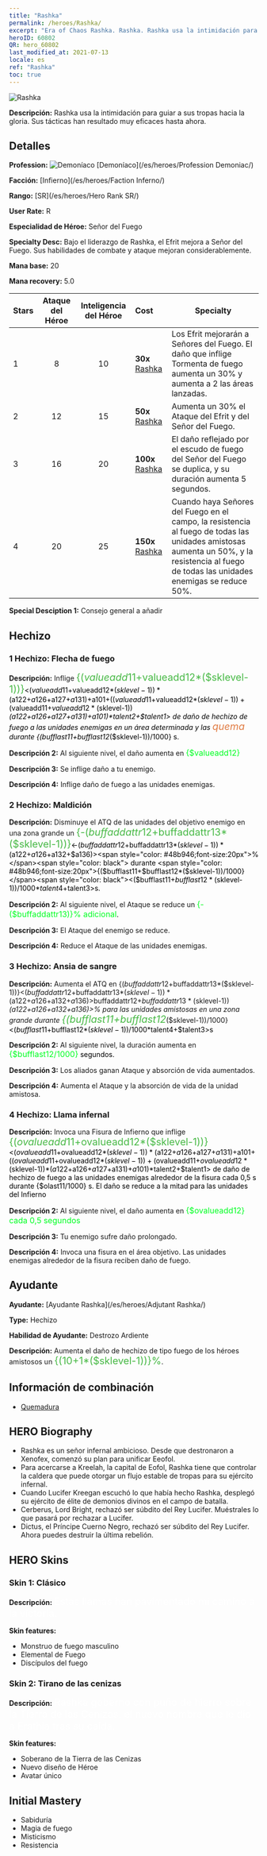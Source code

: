 ```yaml
---
title: "Rashka"
permalink: /heroes/Rashka/
excerpt: "Era of Chaos Rashka. Rashka. Rashka usa la intimidación para guiar a sus tropas hacia la gloria. Sus tácticas han resultado muy eficaces hasta ahora."
heroID: 60802
QR: hero_60802
last_modified_at: 2021-07-13
locale: es
ref: "Rashka"
toc: true
---
```

  ![Rashka](/images/h/h_Rashka.jpg)

 **Descripción:** Rashka usa la intimidación para guiar a sus tropas hacia la gloria. Sus tácticas han resultado muy eficaces hasta ahora.
## Detalles
 **Profession:** ![Demoníaco](/images/h/h_prof_9.png)  [Demoníaco](/es/heroes/Profession Demoniac/)

 **Facción:** [Infierno](/es/heroes/Faction Inferno/)

 **Rango:** [SR](/es/heroes/Hero Rank SR/)

 **User Rate:** R

 **Especialidad de Héroe:** Señor del Fuego

 **Specialty Desc:** Bajo el liderazgo de Rashka, el Efrit mejora a Señor del Fuego. Sus habilidades de combate y ataque mejoran considerablemente.

 **Mana base:** 20

 **Mana recovery:** 5.0


  | Stars | Ataque del Héroe | Inteligencia del Héroe | Cost |     Specialty     |
  |---------|:---------------:|:---------------:|:--|--------------------|
  |    1    | 8 | 10 | **30x** [Rashka](/ItemsES/her_384/) | Los Efrit mejorarán a Señores del Fuego. El daño que inflige Tormenta de fuego aumenta un 30% y aumenta a 2 las áreas lanzadas. |
  |    2    | 12 | 15 | **50x** [Rashka](/ItemsES/her_384/) | Aumenta un 30% el Ataque del Efrit y del Señor del Fuego. |
  |    3    | 16 | 20 | **100x** [Rashka](/ItemsES/her_384/) | El daño reflejado por el escudo de fuego del Señor del Fuego se duplica, y su duración aumenta 5 segundos. |
  |    4    | 20 | 25 | **150x** [Rashka](/ItemsES/her_384/) | Cuando haya Señores del Fuego en el campo, la resistencia al fuego de todas las unidades amistosas aumenta un 50%, y la resistencia al fuego de todas las unidades enemigas se reduce 50%. |

 **Special Desciption 1:** Consejo general a añadir

## Hechizo
### 1 Hechizo: Flecha de fuego
 **Descripción:** Inflige <span style="color: #48b946;font-size:20px">{($valueadd11+$valueadd12*($sklevel-1))}</span><span style="color: black"><($valueadd11+$valueadd12*($sklevel-1))*($a122+$a126+$a127+$a131)+$a101+(($valueadd11+$valueadd12*($sklevel-1))+($valueadd11+$valueadd12*($sklevel-1))*($a122+$a126+$a127+$a131)+$a101)*$talent2+$talent1> de daño de hechizo de fuego a las unidades enemigas en un área determinada y las <span style="color: #e07c44;font-size:20px">quema</span><span style="color: black"> durante {($bufflast11+$bufflast12*($sklevel-1))/1000} s.

 **Descripción 2:** Al siguiente nivel, el daño aumenta en <span style="color: #00ff22;font-size:16px">{$valueadd12}</span><span style="color: black">

 **Descripción 3:** Se inflige daño a tu enemigo.

 **Descripción 4:** Inflige daño de fuego a las unidades enemigas.

### 2 Hechizo: Maldición
 **Descripción:** Disminuye el ATQ de las unidades del objetivo enemigo en una zona grande un <span style="color: #48b946;font-size:20px">{-($buffaddattr12+$buffaddattr13*($sklevel-1))}</span><span style="color: black"><-($buffaddattr12+$buffaddattr13*($sklevel-1))*($a122+$a126+$a132+$a136)><span style="color: #48b946;font-size:20px">%</span><span style="color: black"> durante <span style="color: #48b946;font-size:20px">{($bufflast11+$bufflast12*($sklevel-1))/1000}</span><span style="color: black"><($bufflast11+$bufflast12*($sklevel-1))/1000*$talent4+$talent3>s.

 **Descripción 2:** Al siguiente nivel, el Ataque se reduce un <span style="color: #00ff22;font-size:16px">{-($buffaddattr13)}% adicional</span><span style="color: black">.

 **Descripción 3:** El Ataque del enemigo se reduce.

 **Descripción 4:** Reduce el Ataque de las unidades enemigas.

### 3 Hechizo: Ansia de sangre
 **Descripción:** Aumenta el ATQ en {($buffaddattr12+$buffaddattr13*($sklevel-1))}<($buffaddattr12+$buffaddattr13*($sklevel-1))*($a122+$a126+$a132+$a136)>% y la absorción de vida en {($buffaddattr22+$buffaddattr23*($sklevel-1))}<($buffaddattr12+$buffaddattr13*($sklevel-1))*($a122+$a126+$a132+$a136)>% para las unidades amistosas en una zona grande durante <span style="color: #48b946;font-size:20px">{($bufflast11+$bufflast12*($sklevel-1))/1000}</span><span style="color: black"><($bufflast11+$bufflast12*($sklevel-1))/1000*$talent4+$talent3>s

 **Descripción 2:** Al siguiente nivel, la duración aumenta en <span style="color: #00ff22;font-size:16px">{$bufflast12/1000}</span><span style="color: black"> segundos.

 **Descripción 3:** Los aliados ganan Ataque y absorción de vida aumentados.

 **Descripción 4:** Aumenta el Ataque y la absorción de vida de la unidad amistosa.

### 4 Hechizo: Llama infernal
 **Descripción:** Invoca una Fisura de Infierno que inflige <span style="color: #48b946;font-size:20px">{($ovalueadd11+$ovalueadd12*($sklevel-1))}</span><span style="color: black"><($ovalueadd11+$ovalueadd12*($sklevel-1))*($a122+$a126+$a127+$a131)+$a101+(($ovalueadd11+$ovalueadd12*($sklevel-1))+($ovalueadd11+$ovalueadd12*($sklevel-1))*($a122+$a126+$a127+$a131)+$a101)*$talent2+$talent1> de daño de hechizo de fuego a las unidades enemigas alrededor de la fisura cada 0,5 s durante {$olast11/1000} s. El daño se reduce a la mitad para las unidades del Infierno

 **Descripción 2:** Al siguiente nivel, el daño aumenta en <span style="color: #00ff22;font-size:16px">{$ovalueadd12} cada 0,5 segundos</span><span style="color: black">

 **Descripción 3:** Tu enemigo sufre daño prolongado.

 **Descripción 4:** Invoca una fisura en el área objetivo. Las unidades enemigas alrededor de la fisura reciben daño de fuego.


## Ayudante

 **Ayudante:**  [Ayudante Rashka](/es/heroes/Adjutant Rashka/) 

 **Type:**  Hechizo 

 **Habilidad de Ayudante:**  Destrozo Ardiente 

 **Descripción:** Aumenta el daño de hechizo de tipo fuego de los héroes amistosos un <span style="color: #48b946;font-size:20px">{(10+1*($sklevel-1))}%</span><span style="color: black">.

## Información de combinación

* [Quemadura](/es/combination/Quemadura/) 

## HERO Biography
   - Rashka es un señor infernal ambicioso. Desde que destronaron a Xenofex, comenzó su plan para unificar Eeofol.
   - Para acercarse a Kreelah, la capital de Eofol, Rashka tiene que controlar la caldera que puede otorgar un flujo estable de tropas para su ejército infernal.
   - Cuando Lucifer Kreegan escuchó lo que había hecho Rashka, desplegó su ejército de élite de demonios divinos en el campo de batalla.
   - Cerberus, Lord Bright, rechazó ser súbdito del Rey Lucifer. Muéstrales lo que pasará por rechazar a Lucifer.
   - Dictus, el Príncipe Cuerno Negro, rechazó ser súbdito del Rey Lucifer. Ahora puedes destruir la última rebelión.

## HERO Skins
### Skin 1: **Clásico**

 **Descripción:** <span style="color: #ffffff;font-size:20px">Estas llamas han pavimentado mi camino a la victoria. </span>

 **Skin features:** 

   - Monstruo de fuego masculino
   - Elemental de Fuego
   - Discípulos del fuego

### Skin 2: **Tirano de las cenizas**

 **Descripción:** <span style="color: #ffffff;font-size:20px">Rashka gobernó con puño de hierro sobre la Tierra de las Cenizas, el nuevo nombre que le dio a Erathia tras su caída. </span>

 **Skin features:** 

   - Soberano de la Tierra de las Cenizas
   - Nuevo diseño de Héroe
   - Avatar único


## Initial Mastery
   - Sabiduría
   - Magia de fuego
   - Misticismo
   - Resistencia
